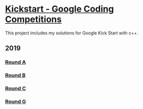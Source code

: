 # [Kickstart - Google Coding Competitions](https://codingcompetitions.withgoogle.com/kickstart/archive/2019)
This project includes my solutions for Google Kick Start with c++.

## 2019

### [Round A](https://codingcompetitions.withgoogle.com/kickstart/round/0000000000050e01)

### [Round B](https://codingcompetitions.withgoogle.com/kickstart/round/0000000000050eda)

### [Round C](https://codingcompetitions.withgoogle.com/kickstart/round/0000000000050ff2)

### [Round G](https://codingcompetitions.withgoogle.com/kickstart/round/0000000000050e02)

